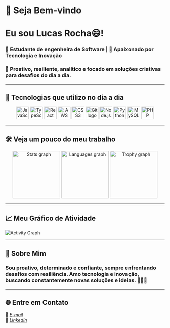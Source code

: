 
# 👋 Seja Bem-vindo 
# Eu sou Lucas Rocha&#x1F604;!

<h3>💼 Estudante de engenheira de Software | 🚀 Apaixonado por Tecnologia e Inovação </h3>
<h3>🎯 Proativo, resiliente, analítico e focado em soluções criativas para desafios do dia a dia.</h3>

---

## 🌟 Tecnologias que utilizo no dia a dia

<div align="center">
  <img src="https://cdn.jsdelivr.net/gh/devicons/devicon/icons/javascript/javascript-original.svg" height="40" alt="JavaScript logo" />
  <img src="https://cdn.jsdelivr.net/gh/devicons/devicon/icons/typescript/typescript-original.svg" height="40" alt="TypeScript logo" />
  <img src="https://cdn.jsdelivr.net/gh/devicons/devicon/icons/react/react-original.svg" height="40" alt="React logo" />
  <img src="https://cdn.jsdelivr.net/gh/devicons/devicon/icons/amazonwebservices/amazonwebservices-line-wordmark.svg" height="40" alt="AWS logo" />
  <img src="https://cdn.jsdelivr.net/gh/devicons/devicon/icons/css3/css3-original.svg" height="40" alt="CSS3 logo" />
  <img src="https://cdn.jsdelivr.net/gh/devicons/devicon/icons/git/git-original.svg" height="40" alt="Git logo" />
  <img src="https://cdn.jsdelivr.net/gh/devicons/devicon/icons/nodejs/nodejs-original.svg" height="40" alt="Node.js logo" />
  <img src="https://cdn.jsdelivr.net/gh/devicons/devicon/icons/python/python-original.svg" height="40" alt="Python logo" />
  <img src="https://cdn.jsdelivr.net/gh/devicons/devicon/icons/mysql/mysql-original.svg" height="40" alt="MySQL logo" />
  <img src="https://cdn.jsdelivr.net/gh/devicons/devicon/icons/php/php-original.svg" height="40" alt="PHP logo" />
</div>

---

## 🛠 Veja um pouco do meu trabalho

<div align="center">
  <img src="https://github-readme-stats.vercel.app/api?username=DevLucasRocha&show_icons=true&include_all_commits=true&count_private=true&theme=radical&hide_border=false" height="150" alt="Stats graph" />
  <img src="https://github-readme-stats.vercel.app/api/top-langs/?username=DevLucasRocha&layout=compact&langs_count=6&theme=radical&hide_border=false" height="150" alt="Languages graph" />
  <img src="https://github-profile-trophy.vercel.app/?username=DevLucasRocha&theme=monokai&no-frame=false&margin-w=8" height="150" alt="Trophy graph" />
</div>

---

## 📈 Meu Gráfico de Atividade

![Activity Graph](https://github-readme-activity-graph.vercel.app/graph?username=DevLucasRocha&theme=github)


---

## 🚀 Sobre Mim  
<h3>Sou proativo, determinado e confiante, sempre enfrentando desafios com resiliência. Amo tecnologia e inovação, buscando constantemente novas soluções e ideias. 🚀🚀🚀</h3>

---

## 🌐 Entre em Contato  
📧 *[E-mail](mailto:lucas_santos239@outlook.com)*    
🔗 *[LinkedIn](https://www.linkedin.com/in/lucas-hssrs/)*
